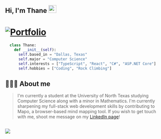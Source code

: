 ## Hi, I'm Thane <img src="https://media.giphy.com/media/hvRJCLFzcasrR4ia7z/giphy.gif" width="25px">
[![Portfolio](https://img.shields.io/website?down_message=%E2%96%BC&label=Portfolio&style=for-the-badge&up_message=%E2%96%B2&url=http%3A%2F%2Fdipanjande.com%2F)](https://thanetate.dev)
============================================================================================================================

```python
  class Thane:
    def __init__(self):
      self.based_in = "Dallas, Texas"
      self.major = "Computer Science"
      self.interests = ["TypeScript", "React", "C#", "ASP.NET Core"]
      self.hobbies = ["Coding", "Rock Climbing"]
```
## 👨🏼‍💻 About me

> I'm currently a student at the University of North Texas studying Computer Science along with a minor in Mathematics. I'm currently sharpening my full-stack web development skills by contributing to Mapo, a browser-based mind mapping tool. If you wish to get touch with me, shoot me message on my [LinkedIn page](https://www.linkedin.com/in/thanetate/)!

##
![](https://komarev.com/ghpvc/?username=thanetate&color=red)
